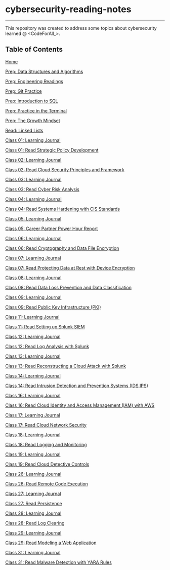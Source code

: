 # **cybersecurity-reading-notes**
***

This repository was created to address some topics about cybersecurity learned @ <CodeForAll_>.

## **Table of Contents**

[Home](https://github.com/VascoLucas01/cybersecurity-reading-notes/wiki)

[Prep: Data Structures and Algorithms](https://github.com/VascoLucas01/cybersecurity-reading-notes/wiki/00-Prep:-Data-Structures-and-Algorithms)

[Prep: Engineering Readings](https://github.com/VascoLucas01/cybersecurity-reading-notes/wiki/00-Prep:-Engineering-Readings)

[Prep: Git Practice](https://github.com/VascoLucas01/cybersecurity-reading-notes/wiki/00-Prep:-Git-Practice)

[Prep: Introduction to SQL](https://github.com/VascoLucas01/cybersecurity-reading-notes/wiki/00-Prep:-Introduction-to-SQL)

[Prep: Practice in the Terminal](https://github.com/VascoLucas01/cybersecurity-reading-notes/wiki/00-Prep:-Practice-in-the-Terminal)

[Prep: The Growth Mindset](https://github.com/VascoLucas01/cybersecurity-reading-notes/wiki/00-Prep:-The-Growth-Mindset)

[Read: Linked Lists](https://github.com/VascoLucas01/cybersecurity-reading-notes/wiki/01-Read:-Linked-Lists)

[Class 01: Learning Journal](https://github.com/VascoLucas01/cybersecurity-reading-notes/wiki/10-Class-01:-Learning-Journal)

[Class 01: Read Strategic Policy Development](https://github.com/VascoLucas01/cybersecurity-reading-notes/wiki/10-Class-01:-Read-Strategic-Policy-Development)

[Class 02: Learning Journal](https://github.com/VascoLucas01/cybersecurity-reading-notes/wiki/10-Class-02:-Learning-Journal)

[Class 02: Read Cloud Security Principles and Framework](https://github.com/VascoLucas01/cybersecurity-reading-notes/wiki/10-Class-02:-Read-Cloud-Security-Principles-and-Framework)

[Class 03: Learning Journal](https://github.com/VascoLucas01/cybersecurity-reading-notes/wiki/10-Class-03:-Learning-Journal)

[Class 03: Read Cyber Risk Analysis](https://github.com/VascoLucas01/cybersecurity-reading-notes/wiki/10-Class-03:-Read-Cyber-Risk-Analysis)

[Class 04: Learning Journal](https://github.com/VascoLucas01/cybersecurity-reading-notes/wiki/10-Class-04:-Learning-Journal)

[Class 04: Read Systems Hardening with CIS Standards](https://github.com/VascoLucas01/cybersecurity-reading-notes/wiki/10-Class-04:-Read-Systems-Hardening-with-CIS-Standards)

[Class 05: Learning Journal](https://github.com/VascoLucas01/cybersecurity-reading-notes/wiki/10-Class-05:-Learning-Journal)

[Class 05: Career Partner Power Hour Report](https://github.com/VascoLucas01/cybersecurity-reading-notes/wiki/10-Class-05:-Career-Partner-Power-Hour---Report)

[Class 06: Learning Journal](https://github.com/VascoLucas01/cybersecurity-reading-notes/wiki/10-Class-06:-Learning-Jounal)

[Class 06: Read Cryptography and Data File Encryption](https://github.com/VascoLucas01/cybersecurity-reading-notes/wiki/10-Class-06:-Read-Cryptography-and-Data-File-Encryption)

[Class 07: Learning Journal](https://github.com/VascoLucas01/cybersecurity-reading-notes/wiki/10-Class-07:-Learning-Journal)

[Class 07: Read Protecting Data at Rest with Device Encryption](https://github.com/VascoLucas01/cybersecurity-reading-notes/wiki/10-Class-07:-Read-Protecting-Data-at-Rest-with-Device-Encryption)

[Class 08: Learning Journal](https://github.com/VascoLucas01/cybersecurity-reading-notes/wiki/10-Class-08:-Learning-Journal)

[Class 08: Read Data Loss Prevention and Data Classification](https://github.com/VascoLucas01/cybersecurity-reading-notes/wiki/10-Class-08:-Read-Data-Loss-Prevention-and-Data-Classification)

[Class 09: Learning Journal](https://github.com/VascoLucas01/cybersecurity-reading-notes/wiki/10-Class-09:-Learning-Journal)

[Class 09: Read Public Key Infrastructure (PKI)](https://github.com/VascoLucas01/cybersecurity-reading-notes/wiki/10-Class-09:-Read-Public-Key-Infrastructure-(PKI))

[Class 11: Learning Journal](https://github.com/VascoLucas01/cybersecurity-reading-notes/wiki/10-Class-11:-Learning-Journal)

[Class 11: Read Setting up Splunk SIEM](https://github.com/VascoLucas01/cybersecurity-reading-notes/wiki/10-Class-11:-Read-Setting-up-Splunk-SIEM)

[Class 12: Learning Journal](https://github.com/VascoLucas01/cybersecurity-reading-notes/wiki/10-Class-12:-Learning-Journal)

[Class 12: Read Log Analysis with Splunk](https://github.com/VascoLucas01/cybersecurity-reading-notes/wiki/10-Class-12:-Read-Log-Analysis-with-Splunk)

[Class 13: Learning Journal](https://github.com/VascoLucas01/cybersecurity-reading-notes/wiki/10-Class-13:-Learning-Journal)

[Class 13: Read Reconstructing a Cloud Attack with Splunk](https://github.com/VascoLucas01/cybersecurity-reading-notes/wiki/10-Class-13:-Read-Reconstructing-a-Cloud-Attack-with-Splunk)

[Class 14: Learning Journal](https://github.com/VascoLucas01/cybersecurity-reading-notes/wiki/10-Class-14:-Learning-Journal)

[Class 14: Read Intrusion Detection and Prevention Systems (IDS IPS)](https://github.com/VascoLucas01/cybersecurity-reading-notes/wiki/10-Class-14:-Read-Intrusion-Detection-and-Prevention-Systems-(IDS-IPS))

[Class 16: Learning Journal](https://github.com/VascoLucas01/cybersecurity-reading-notes/wiki/10-Class-16:-Learning-Journal)

[Class 16: Read Cloud Identity and Access Management (IAM) with AWS](https://github.com/VascoLucas01/cybersecurity-reading-notes/wiki/10-Class-16:-Read-Cloud-Identity-and-Access-Management-(IAM)-with-AWS)

[Class 17: Learning Journal](https://github.com/VascoLucas01/cybersecurity-reading-notes/wiki/10-Class-17:-Learning-Journal)

[Class 17: Read Cloud Network Security](https://github.com/VascoLucas01/cybersecurity-reading-notes/wiki/10-Class-17:-Read-Cloud-Network-Security)

[Class 18: Learning Journal](https://github.com/VascoLucas01/cybersecurity-reading-notes/wiki/10-Class-18:-Learning-Journal)

[Class 18: Read Logging and Monitoring](https://github.com/VascoLucas01/cybersecurity-reading-notes/wiki/10-Class-18:-Read-Logging-and-Monitoring)

[Class 19: Learning Journal](https://github.com/VascoLucas01/cybersecurity-reading-notes/wiki/10-Class-19:-Learning-Journal)

[Class 19: Read Cloud Detective Controls](https://github.com/VascoLucas01/cybersecurity-reading-notes/wiki/10-Class-19:-Read-Cloud-Detective-Controls)

[Class 26: Learning Journal](https://github.com/VascoLucas01/cybersecurity-reading-notes/wiki/10-Class-26:-Learning-Journal)

[Class 26: Read Remote Code Execution](https://github.com/VascoLucas01/cybersecurity-reading-notes/wiki/10-Class-26:-Read-Remote-Code-Execution)

[Class 27: Learning Journal](https://github.com/VascoLucas01/cybersecurity-reading-notes/wiki/10-Class-27:-Learning-Journal)

[Class 27: Read Persistence](https://github.com/VascoLucas01/cybersecurity-reading-notes/wiki/10-Class-27:-Read-Persistence)

[Class 28: Learning Journal](https://github.com/VascoLucas01/cybersecurity-reading-notes/wiki/10-Class-28:-Learning-Journal)

[Class 28: Read Log Clearing](https://github.com/VascoLucas01/cybersecurity-reading-notes/wiki/10-Class-28:-Read-Log-Clearing)

[Class 29: Learning Journal](https://github.com/VascoLucas01/cybersecurity-reading-notes/wiki/10-Class-29:-Learning-Journal)

[Class 29: Read Modeling a Web Application](https://github.com/VascoLucas01/cybersecurity-reading-notes/wiki/10-Class-29:-Read-Modeling-a-Web-Application)

[Class 31: Learning Journal](https://github.com/VascoLucas01/cybersecurity-reading-notes/wiki/10-Class-31:-Learning-Journal)

[Class 31: Read Malware Detection with YARA Rules](https://github.com/VascoLucas01/cybersecurity-reading-notes/wiki/10-Class-31:-Read-Malware-Detection-with-YARA-Rules)

[]()

[]()


